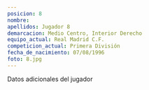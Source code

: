 ```yaml
---
posicion: 8
nombre: 
apellidos: Jugador 8
demarcacion: Medio Centro, Interior Derecho
equipo_actual: Real Madrid C.F.
competicion_actual: Primera División
fecha_de_nacimiento: 07/08/1996
foto: 8.jpg
---
```

Datos adicionales del jugador
